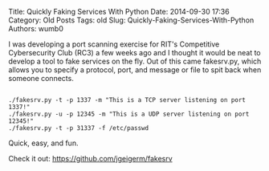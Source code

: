 Title: Quickly Faking Services With Python
Date: 2014-09-30 17:36
Category: Old Posts
Tags: old
Slug: Quickly-Faking-Services-With-Python
Authors: wumb0

I was developing a port scanning exercise for RIT's Competitive Cybersecurity Club (RC3) a few weeks ago and I thought it would be neat to develop a tool to fake services on the fly. Out of this came fakesrv.py, which allows you to specify a protocol, port, and message or file to spit back when someone connects. 
<pre><code class="bash">
./fakesrv.py -t -p 1337 -m "This is a TCP server listening on port 1337!"
./fakesrv.py -u -p 12345 -m "This is a UDP server listening on port 12345!"
./fakesrv.py -t -p 31337 -f /etc/passwd
</code></pre>

Quick, easy, and fun.

Check it out: <a href="https://github.com/jgeigerm/fakesrv" title="fakesrv">https://github.com/jgeigerm/fakesrv</a>
